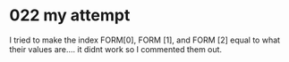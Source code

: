 # 022 my attempt 
I tried to make the index FORM[0], FORM [1], and FORM [2] equal to what their values are.... it didnt work so I commented them out. 